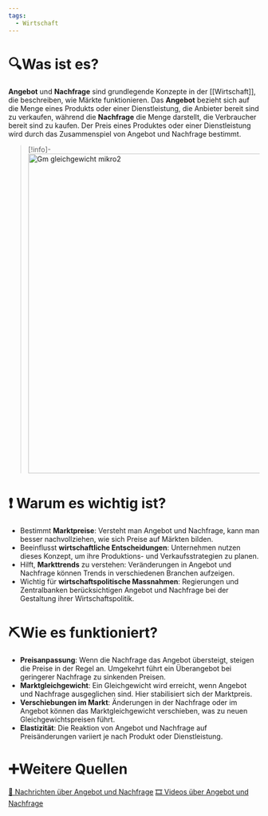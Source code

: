 ```yaml
---
tags:
  - Wirtschaft
---
```

# 🔍Was ist es?
**Angebot** und **Nachfrage** sind grundlegende Konzepte in der [[Wirtschaft]], die beschreiben, wie Märkte funktionieren. Das **Angebot** bezieht sich auf die Menge eines Produkts oder einer Dienstleistung, die Anbieter bereit sind zu verkaufen, während die **Nachfrage** die Menge darstellt, die Verbraucher bereit sind zu kaufen. Der Preis eines Produktes oder einer Dienstleistung wird durch das Zusammenspiel von Angebot und Nachfrage bestimmt. 
>[!info]- 
><a title="by my self, Public domain, via Wikimedia Commons" href="https://commons.wikimedia.org/wiki/File:Gm_gleichgewicht_mikro2.jpg"><img width="640" alt="Gm gleichgewicht mikro2" src="https://upload.wikimedia.org/wikipedia/commons/thumb/5/56/Gm_gleichgewicht_mikro2.jpg/640px-Gm_gleichgewicht_mikro2.jpg"></a>
# ❗ Warum es wichtig ist?
- Bestimmt **Marktpreise**: Versteht man Angebot und Nachfrage, kann man besser nachvollziehen, wie sich Preise auf Märkten bilden.
- Beeinflusst **wirtschaftliche Entscheidungen**: Unternehmen nutzen dieses Konzept, um ihre Produktions- und Verkaufsstrategien zu planen.
- Hilft, **Markttrends** zu verstehen: Veränderungen in Angebot und Nachfrage können Trends in verschiedenen Branchen aufzeigen.
- Wichtig für **wirtschaftspolitische Massnahmen**: Regierungen und Zentralbanken berücksichtigen Angebot und Nachfrage bei der Gestaltung ihrer Wirtschaftspolitik.

# ⛏Wie es funktioniert?
- **Preisanpassung**: Wenn die Nachfrage das Angebot übersteigt, steigen die Preise in der Regel an. Umgekehrt führt ein Überangebot bei geringerer Nachfrage zu sinkenden Preisen.
- **Marktgleichgewicht**: Ein Gleichgewicht wird erreicht, wenn Angebot und Nachfrage ausgeglichen sind. Hier stabilisiert sich der Marktpreis.
- **Verschiebungen im Markt**: Änderungen in der Nachfrage oder im Angebot können das Marktgleichgewicht verschieben, was zu neuen Gleichgewichtspreisen führt.
- **Elastizität**: Die Reaktion von Angebot und Nachfrage auf Preisänderungen variiert je nach Produkt oder Dienstleistung.

# ➕Weitere Quellen
[📄 Nachrichten über Angebot und Nachfrage](https://www.google.com/search?q=Angebot+und+Nachfrage&tbm=nws)
[🎞 Videos über Angebot und Nachfrage](https://www.google.com/search?q=Angebot+und+Nachfrage&tbm=vid)